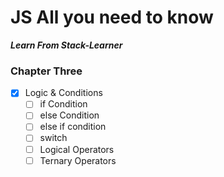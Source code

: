 # JS All you need to know
***Learn From Stack-Learner***

### Chapter Three

- [x] Logic & Conditions
    - [ ] if Condition
    - [ ] else Condition
    - [ ] else if condition
    - [ ] switch
    - [ ] Logical Operators
    - [ ] Ternary Operators